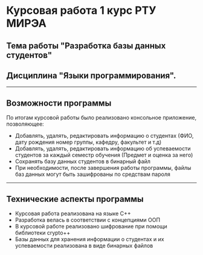 # Курсовая работа 1 курс РТУ МИРЭА
## Тема работы "Разработка базы данных студентов"
## Дисциплина "Языки программирования". 
____
## Возможности программы
По итогам курсовой работы было реализовано консольное приложение, позволяющее:
+ Добавлять, удалять, редактировать информацию о студентах (ФИО, дату рождения номер группы, кафедру, факультет и т.д)
+ Добавлять, удалять, редактировать информацию об успеваемости студентов за каждый семестр обучения (Предмет и оценка за него)
+ Сохранять базу данных студентов в бинарный файл
+ При необходимости, после завершения работы программы, файлы баз данных могут быть зашифрованы по средствам пароля
____
## Технические аспекты программы
+ Курсовая работа реализована на языке C++
+ Разработка велась в соответствии с концепциями ООП
+ В курсовой работе реализовано шифрование при помощи библиотеки crypto++
+ Базы данных для хранения информации о студентах и их успеваемости реализована в виде бинарных файлов
